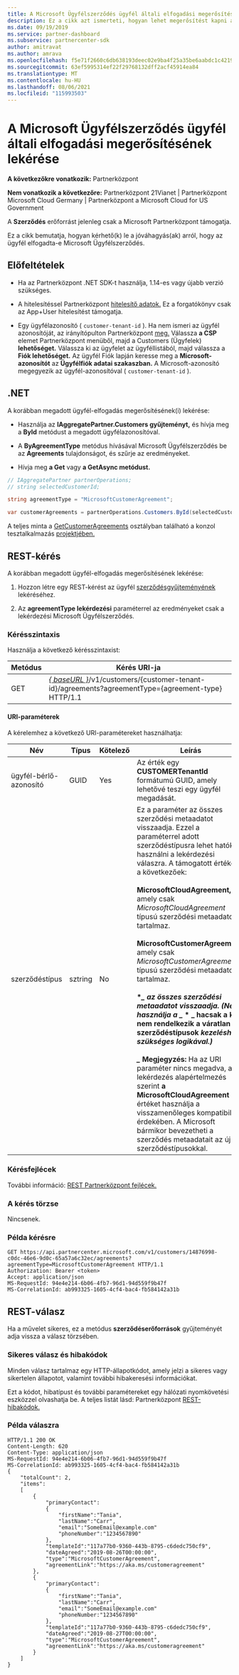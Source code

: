 ```yaml
---
title: A Microsoft Ügyfélszerződés ügyfél általi elfogadási megerősítésének lekérése
description: Ez a cikk azt ismerteti, hogyan lehet megerősítést kapni az ügyfél általi Microsoft Ügyfélszerződés.
ms.date: 09/19/2019
ms.service: partner-dashboard
ms.subservice: partnercenter-sdk
author: amitravat
ms.author: amrava
ms.openlocfilehash: f5e71f2660c6db638193deec02e9ba4f25a35be6aabdc1c4219f63b1f3295908
ms.sourcegitcommit: 63ef5995314ef22f29768132dff2acf45914ea84
ms.translationtype: MT
ms.contentlocale: hu-HU
ms.lasthandoff: 08/06/2021
ms.locfileid: "115993503"
---
```

# <a name="get-confirmation-of-customer-acceptance-of-microsoft-customer-agreement"></a>A Microsoft Ügyfélszerződés ügyfél általi elfogadási megerősítésének lekérése

**A következőkre vonatkozik:** Partnerközpont

**Nem vonatkozik a következőre:** Partnerközpont 21Vianet | Partnerközpont Microsoft Cloud Germany | Partnerközpont a Microsoft Cloud for US Government

A **Szerződés** erőforrást jelenleg csak a Microsoft Partnerközpont támogatja.

Ez a cikk bemutatja, hogyan kérhető(k) le a jóváhagyás(ak) arról, hogy az ügyfél elfogadta-e Microsoft Ügyfélszerződés.

## <a name="prerequisites"></a>Előfeltételek

- Ha az Partnerközpont .NET SDK-t használja, 1.14-es vagy újabb verzió szükséges.

- A hitelesítéssel Partnerközpont [hitelesítő adatok.](./partner-center-authentication.md) Ez a forgatókönyv csak az App+User hitelesítést támogatja.

- Egy ügyfélazonosító ( `customer-tenant-id` ). Ha nem ismeri az ügyfél azonosítóját, az irányítópulton Partnerközpont [meg.](https://partner.microsoft.com/dashboard) Válassza **a CSP** elemet Partnerközpont menüből, majd a Customers (Ügyfelek) **lehetőséget.** Válassza ki az ügyfelet az ügyféllistából, majd válassza a **Fiók lehetőséget.** Az ügyfél Fiók lapján keresse meg a **Microsoft-azonosítót** az **Ügyfélfiók adatai szakaszban.** A Microsoft-azonosító megegyezik az ügyfél-azonosítóval ( `customer-tenant-id` ).

## <a name="net"></a>.NET

A korábban megadott ügyfél-elfogadás megerősítésének(i) lekérése:

- Használja az **IAggregatePartner.Customers gyűjteményt,** és hívja meg a **ById** metódust a megadott ügyfélazonosítóval.

- A **ByAgreementType** metódus hívásával Microsoft Ügyfélszerződés be az **Agreements** tulajdonságot, és szűrje az eredményeket.

- Hívja meg **a Get** vagy **a GetAsync metódust.**

```csharp
// IAggregatePartner partnerOperations;
// string selectedCustomerId;

string agreementType = "MicrosoftCustomerAgreement";

var customerAgreements = partnerOperations.Customers.ById(selectedCustomerId).Agreements.ByAgreementType(agreementType).Get();
```

A teljes minta a [GetCustomerAgreements](https://github.com/PartnerCenterSamples/Partner-Center-SDK-Samples/blob/master/Source/Partner%20Center%20SDK%20Samples/Agreements/GetCustomerAgreements.cs) osztályban található a konzol tesztalkalmazás [projektjében.](https://github.com/PartnerCenterSamples/Partner-Center-SDK-Samples)

## <a name="rest-request"></a>REST-kérés

A korábban megadott ügyfél-elfogadás megerősítésének lekérése:

1. Hozzon létre egy REST-kérést az ügyfél [szerződésgyűjteményének](./agreement-resources.md) lekéréséhez.

2. Az **agreementType lekérdezési** paraméterrel az eredményeket csak a lekérdezési Microsoft Ügyfélszerződés.

### <a name="request-syntax"></a>Kérésszintaxis

Használja a következő kérésszintaxist:

| Metódus | Kérés URI-ja                                                                                      |
|--------|--------------------------------------------------------------------------------------------------|
| GET    | [*\{ baseURL \}*](partner-center-rest-urls.md)/v1/customers/{customer-tenant-id}/agreements?agreementType={agreement-type} HTTP/1.1 |

#### <a name="uri-parameters"></a>URI-paraméterek

A kérelemhez a következő URI-paramétereket használhatja:

| Név             | Típus | Kötelező | Leírás                                                                               |
|------------------|------|----------|-------------------------------------------------------------------------------------------|
| ügyfél-bérlő-azonosító | GUID | Yes | Az érték egy **CUSTOMERTenantId** formátumú GUID, amely lehetővé teszi egy ügyfél megadását. |
| szerződéstípus | sztring | No | Ez a paraméter az összes szerződési metaadatot visszaadja. Ezzel a paraméterrel adott szerződéstípusra lehet hatókört használni a lekérdezési válaszra. A támogatott értékek a következőek: <br/><br/> **MicrosoftCloudAgreement,** amely csak *MicrosoftCloudAgreement* típusú szerződési metaadatokat tartalmaz.<br/><br/> **MicrosoftCustomerAgreement,** amely csak *MicrosoftCustomerAgreement* típusú szerződési metaadatokat tartalmaz.<br/><br/> **\**_ az összes szerződési metaadatot visszaadja. (Ne használja a _* \* _ hacsak a kód nem rendelkezik a váratlan szerződéstípusok *kezeléshez szükséges logikával.) <br/> <br/> _* Megjegyzés:** Ha az URI paraméter nincs megadva, a lekérdezés alapértelmezés szerint **a MicrosoftCloudAgreement** értéket használja a visszamenőleges kompatibilitás érdekében. A Microsoft bármikor bevezetheti a szerződés metaadatait az új szerződéstípusokkal.  |

### <a name="request-headers"></a>Kérésfejlécek

További információ: [REST Partnerközpont fejlécek.](headers.md)

### <a name="request-body"></a>A kérés törzse

Nincsenek.

### <a name="request-example"></a>Példa kérésre

```http
GET https://api.partnercenter.microsoft.com/v1/customers/14876998-c0dc-46e6-9d0c-65a57a6c32ec/agreements?agreementType=MicrosoftCustomerAgreement HTTP/1.1
Authorization: Bearer <token>
Accept: application/json
MS-RequestId: 94e4e214-6b06-4fb7-96d1-94d559f9b47f
MS-CorrelationId: ab993325-1605-4cf4-bac4-fb584142a31b
```

## <a name="rest-response"></a>REST-válasz

Ha a művelet sikeres, ez a metódus **szerződéserőforrások** gyűjteményét adja vissza a válasz törzsében.

### <a name="response-success-and-error-codes"></a>Sikeres válasz és hibakódok

Minden válasz tartalmaz egy HTTP-állapotkódot, amely jelzi a sikeres vagy sikertelen állapotot, valamint további hibakeresési információkat.

Ezt a kódot, hibatípust és további paramétereket egy hálózati nyomkövetési eszközzel olvashatja be. A teljes listát lásd: Partnerközpont [REST-hibakódok.](error-codes.md)

### <a name="response-example"></a>Példa válaszra

```http
HTTP/1.1 200 OK
Content-Length: 620
Content-Type: application/json
MS-RequestId: 94e4e214-6b06-4fb7-96d1-94d559f9b47f
MS-CorrelationId: ab993325-1605-4cf4-bac4-fb584142a31b
{
    "totalCount": 2,
    "items":
    [
        {
            "primaryContact":
            {
                "firstName":"Tania",
                "lastName":"Carr",
                "email":"SomeEmail@example.com"
                "phoneNumber":"1234567890"
            },
            "templateId":"117a77b0-9360-443b-8795-c6dedc750cf9",
            "dateAgreed":"2019-08-26T00:00:00",
            "type":"MicrosoftCustomerAgreement",
            "agreementLink":"https://aka.ms/customeragreement"
        },
        {
            "primaryContact":
            {
                "firstName":"Tania",
                "lastName":"Carr",
                "email":"SomeEmail@example.com"
                "phoneNumber:"1234567890"
            },
            "templateId":"117a77b0-9360-443b-8795-c6dedc750cf9",
            "dateAgreed":"2019-08-27T00:00:00",
            "type":"MicrosoftCustomerAgreement",
            "agreementLink":"https://aka.ms/customeragreement"
        }
    ]
}
```
